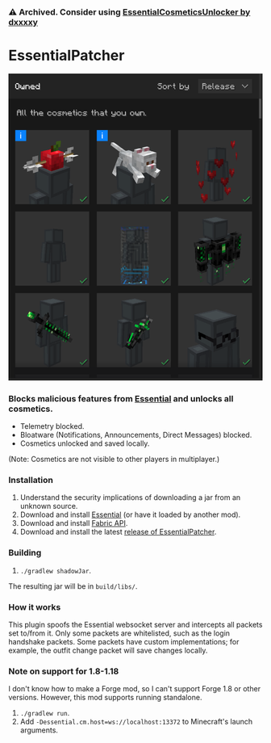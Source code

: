 ### ⚠️ Archived. Consider using [EssentialCosmeticsUnlocker by dxxxxy](https://github.com/dxxxxy/EssentialCosmeticsUnlocker)

# EssentialPatcher

![Unlocked cosmetics](https://raw.githubusercontent.com/nathanfranke/essentialpatcher/main/dist/cosmetics.png)

### Blocks malicious features from [Essential](https://essential.gg/) and unlocks all cosmetics.

- Telemetry blocked.
- Bloatware (Notifications, Announcements, Direct Messages) blocked.
- Cosmetics unlocked and saved locally.

(Note: Cosmetics are not visible to other players in multiplayer.)

### Installation

1) Understand the security implications of downloading a jar from an unknown source.
2) Download and install [Essential](https://essential.gg/) (or have it loaded by another mod).
3) Download and install [Fabric API](https://www.curseforge.com/minecraft/mc-mods/fabric-api).
4) Download and install the latest [release of EssentialPatcher](https://github.com/nathanfranke/essentialpatcher/releases).

### Building

1) `./gradlew shadowJar`.

The resulting jar will be in `build/libs/`.

### How it works

This plugin spoofs the Essential websocket server and intercepts all packets set to/from it. Only some packets are whitelisted, such as the login handshake packets. Some packets have custom implementations; for example, the outfit change packet will save changes locally.

### Note on support for 1.8-1.18

I don't know how to make a Forge mod, so I can't support Forge 1.8 or other versions. However, this mod supports running standalone.

1) `./gradlew run`.
2) Add `-Dessential.cm.host=ws://localhost:13372` to Minecraft's launch arguments.
